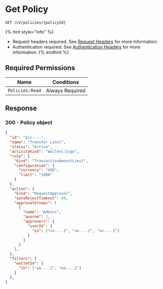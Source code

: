 # Get Policy

`GET /v2/policies/{policyId}`

{% hint style="info" %}
* Request headers required. See [Request Headers](../../../getting-started/request-headers.md) for more information.
* Authentication required. See [Authentication Headers](../../../getting-started/request-headers.md#authentication-headers) for more information.
{% endhint %}

## Required Permissions

| Name            | Conditions      |
| --------------- | --------------- |
| `Policies:Read` | Always Required |

## Response <a href="#response" id="response"></a>

### 200 - Policy object <a href="#response-example" id="response-example"></a>

```json
{
  "id": "plc-...",
  "name": "Transfer Limit",
  "status": "Active",
  "activityKind": "Wallets:Sign",
  "rule": {
    "kind": "TransactionAmountLimit",
    "configuration": {
      "currency": "USD",
      "limit": "1000"
    }
  },
  "action": {
    "kind": "RequestApproval",
    "autoRejectTimeout": 60,
    "approvalGroups": [
      {
        "name": "Admins",
        "quorum": 2,
        "approvers": {
          "userId": {
            "in": ["us-...1", "us-...2", "us-...3"]
          }
        }
      }
    ],
  },
  "filters": {
    "walletId": {
      "in": ["wa-...1", "wa-...2"]
    }
  },
}
```
